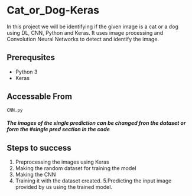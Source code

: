 # Cat_or_Dog-Keras
In this project we will be identifying if the given image is a cat or a dog using DL, CNN, Python and Keras.
It uses image processing and Convolution Neural Networks to detect and identify the image.

## Prerequsites
* Python 3
* Keras

## Accessable From
``CNN.py``
#### _**The images of the single prediction can be changed fron the dataset or form the #single pred section in the code**_

## Steps to success
1. Preprocessing the images using Keras
2. Making the random dataset for training the model
3. Making the CNN
4. Training it with the dataset created.
5.Predicting the input image provided by us using the trained model.
